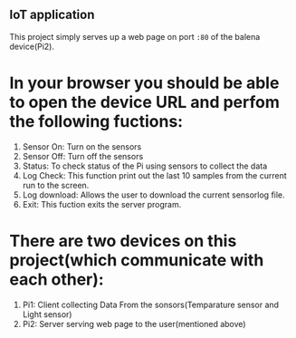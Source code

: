 ## IoT application

This project simply serves up a web page on port `:80` of the balena device(Pi2).

# In your browser you should be able to open the device URL and perfom the following fuctions:

1. Sensor On: Turn on the sensors
2. Sensor Off: Turn off the sensors
3. Status: To check status of the Pi using sensors to collect the data
4. Log Check: This function print out the last 10 samples from the current run to the screen.
5. Log download: Allows the user to download the current sensorlog file.
6. Exit: This fuction exits the server program.

# There are two devices on this project(which communicate with each other):

1. Pi1: Client collecting Data From the sonsors(Temparature sensor and Light sensor)
2. Pi2: Server serving  web page to the user(mentioned above)


